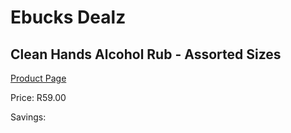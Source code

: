 
# Ebucks Dealz
## Clean Hands Alcohol Rub - Assorted Sizes
[Product Page](https://www.ebucks.com/web/shop/productSelected.do?prodId=373099356&catId=336131644)

Price: R59.00

Savings: 


	